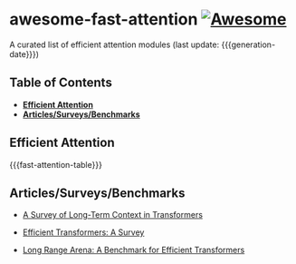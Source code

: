# awesome-fast-attention [![Awesome](https://cdn.rawgit.com/sindresorhus/awesome/d7305f38d29fed78fa85652e3a63e154dd8e8829/media/badge.svg)](https://github.com/sindresorhus/awesome)

A curated list of efficient attention modules (last update: {{{generation-date}}})

## Table of Contents

* **[Efficient Attention](#efficient-attention)**
* **[Articles/Surveys/Benchmarks](#articlessurveysbenchmarks)**

## Efficient Attention

{{{fast-attention-table}}}

## Articles/Surveys/Benchmarks

* [A Survey of Long-Term Context in Transformers](https://www.pragmatic.ml/a-survey-of-methods-for-incorporating-long-term-context/)
* [Efficient Transformers: A Survey](https://arxiv.org/abs/2009.06732)

* [Long Range Arena: A Benchmark for Efficient
    Transformers](https://arxiv.org/abs/2011.04006)

